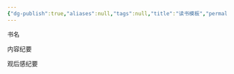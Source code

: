 ```yaml
---
{"dg-publish":true,"aliases":null,"tags":null,"title":"读书模板","permalink":"/00 moban/读书模板/","dgPassFrontmatter":true,"noteIcon":""}
---
```


书名

内容纪要

观后感纪要

